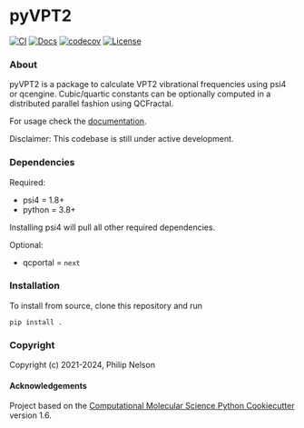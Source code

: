 pyVPT2
==============================
[//]: # (Badges)
[![CI](https://img.shields.io/github/actions/workflow/status/philipmnel/pyvpt2/CI.yaml?logo=github)](https://github.com/philipmnel/pyvpt2/actions?query=workflow%3ACI)
[![Docs](https://img.shields.io/github/actions/workflow/status/philipmnel/pyvpt2/CI.yaml?label=docs&logo=readthedocs&logoColor=white)](https://philipmnel.github.io/pyvpt2/)
[![codecov](https://codecov.io/gh/philipmnel/pyvpt2/branch/main/graph/badge.svg?token=goQRxdntmS)](https://codecov.io/gh/philipmnel/pyvpt2)
[![License](https://img.shields.io/badge/License-BSD_3--Clause-blue.svg)](https://github.com/philipmnel/pyvpt2/blob/main/LICENSE)


### About
pyVPT2 is a package to calculate VPT2 vibrational frequencies using psi4 or qcengine. Cubic/quartic constants can be optionally computed in a distributed parallel fashion using QCFractal.

For usage check the [documentation](https://philipmnel.github.io/pyvpt2/).

Disclaimer: This codebase is still under active development.

### Dependencies
Required:
- psi4 = 1.8+
- python = 3.8+

Installing psi4 will pull all other required dependencies.

Optional:
- qcportal = `next`

### Installation
To install from source, clone this repository and run
```
pip install .
```

### Copyright

Copyright (c) 2021-2024, Philip Nelson


#### Acknowledgements

Project based on the
[Computational Molecular Science Python Cookiecutter](https://github.com/molssi/cookiecutter-cms) version 1.6.
